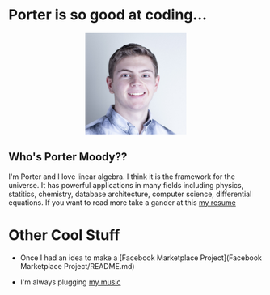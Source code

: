 # Porter is so good at coding...

<p class="aligncenter">
    <img src="images/crop_myslef.jpg" alt="centered image" width="200" height="200"/>
</p>

<style>
.aligncenter {
    text-align: center;
}
</style>


## Who's Porter Moody??
I'm Porter and I love linear algebra. I think it is the framework for the universe. It has powerful applications in many fields including physics, statitics, chemistry, database architecture, computer science, differential equations. If you want to read more take a gander at this <a href="article/" target="_blank">my resume</a>
<!-- linear algebra is in all things article -->
<!-- If you want to know more, take a look at <a href="epic_resume/" target="_blank">my resume</a> -->

# Other Cool Stuff
 - Once I had an idea to make a [Facebook Marketplace Project](Facebook Marketplace Project/README.md)

 - I'm always plugging <a href="https://open.spotify.com/artist/5cPd79HlwskcQGkXXSpgQA?si=xbSpWU33S1yRsxYCHSzEHw" target="_blank">my music</a>



<!-- ### Footer

Last updated: December 2020 -->